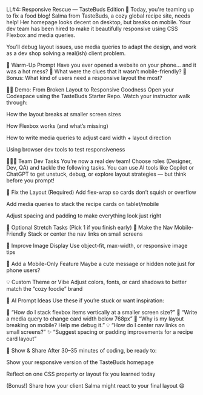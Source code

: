 LL#4: Responsive Rescue — TasteBuds Edition
🧁 Today, you're teaming up to fix a food blog!
Salma from TasteBuds, a cozy global recipe site, needs help! Her homepage looks decent on desktop, but breaks on mobile. Your dev team has been hired to make it beautifully responsive using CSS Flexbox and media queries.

You’ll debug layout issues, use media queries to adapt the design, and work as a dev shop solving a real(ish) client problem.

🎯 Warm-Up Prompt
Have you ever opened a website on your phone… and it was a hot mess?
👀 What were the clues that it wasn’t mobile-friendly?
💬 Bonus: What kind of users need a responsive layout the most?

🧑‍🏫 Demo: From Broken Layout to Responsive Goodness
Open your Codespace using the TasteBuds Starter Repo.
Watch your instructor walk through:

How the layout breaks at smaller screen sizes

How Flexbox works (and what’s missing)

How to write media queries to adjust card width + layout direction

Using browser dev tools to test responsiveness

🧑‍🤝‍🧑 Team Dev Tasks
You’re now a real dev team! Choose roles (Designer, Dev, QA) and tackle the following tasks. You can use AI tools like Copilot or ChatGPT to get unstuck, debug, or explore layout strategies — but think before you prompt!

🍱 Fix the Layout (Required)
Add flex-wrap so cards don’t squish or overflow

Add media queries to stack the recipe cards on tablet/mobile

Adjust spacing and padding to make everything look just right

🧂 Optional Stretch Tasks (Pick 1 if you finish early)
🌈 Make the Nav Mobile-Friendly
Stack or center the nav links on small screens

📸 Improve Image Display
Use object-fit, max-width, or responsive image tips

📱 Add a Mobile-Only Feature
Maybe a cute message or hidden note just for phone users?

💡 Custom Theme or Vibe
Adjust colors, fonts, or card shadows to better match the “cozy foodie” brand

💬 AI Prompt Ideas
Use these if you’re stuck or want inspiration:

🧠 “How do I stack flexbox items vertically at a smaller screen size?”
🎯 “Write a media query to change card width below 768px”
🧪 “Why is my layout breaking on mobile? Help me debug it.”
💡 “How do I center nav links on small screens?”
✨ “Suggest spacing or padding improvements for a recipe card layout”

🏁 Show & Share
After 30–35 minutes of coding, be ready to:

Show your responsive version of the TasteBuds homepage

Reflect on one CSS property or layout fix you learned today

(Bonus!) Share how your client Salma might react to your final layout 😄
